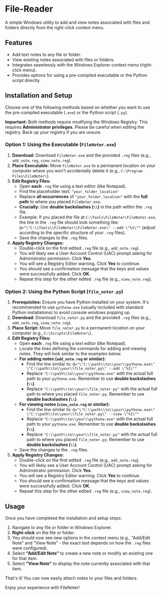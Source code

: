 # File-Reader

A simple Windows utility to add and view notes associated with files and folders directly from the right-click context menu.

## Features

*   Add text notes to any file or folder.
*   View existing notes associated with files or folders.
*   Integrates seamlessly with the Windows Explorer context menu (right-click menu).
*   Provides options for using a pre-compiled executable or the Python script directly.

## Installation and Setup

Choose one of the following methods based on whether you want to use the pre-compiled executable (`.exe`) or the Python script (`.py`).

**Important:** Both methods require modifying the Windows Registry. This requires **Administrator privileges**. Please be careful when editing the registry. Back up your registry if you are unsure.

### Option 1: Using the Executable (`FileNoter.exe`)

1.  **Download:** Download `FileNoter.exe` and the provided `.reg` files (e.g., `add_note.reg`, `view_note.reg`).
2.  **Place Executable:** Move `FileNoter.exe` to a permanent location on your computer where you won't accidentally delete it (e.g., `C:\Program Files\FileNoter\`).
3.  **Edit Registry Files:**
    *   Open **each** `.reg` file using a text editor (like Notepad).
    *   Find the placeholder text: `"your_folder_location"`
    *   Replace **all occurrences** of `"your_folder_location"` with the **full path** to where you placed `FileNoter.exe`.
    *   **Crucially:** Use **double backslashes (`\\`)** in the path within the `.reg` file.
    *   Example: If you placed the file at `C:\Tools\FileNoter\FileNoter.exe`, the line in the `.reg` file should look something like: `@="\"C:\\Tools\\FileNoter\\FileNoter.exe\" --add \"%1\""` (adjust according to the specific structure of your `.reg` files).
    *   Save the changes to the `.reg` files.
4.  **Apply Registry Changes:**
    *   Double-click on the first edited `.reg` file (e.g., `add_note.reg`).
    *   You will likely see a User Account Control (UAC) prompt asking for Administrator permission. Click **Yes**.
    *   You will see a Registry Editor warning. Click **Yes** to continue.
    *   You should see a confirmation message that the keys and values were successfully added. Click **OK**.
    *   Repeat this step for the other edited `.reg` file (e.g., `view_note.reg`).

### Option 2: Using the Python Script (`file_noter.py`)

1.  **Prerequisites:** Ensure you have Python installed on your system. It's recommended to use `pythonw.exe` (usually included with standard Python installations) to avoid console windows popping up.
2.  **Download:** Download `file_noter.py` and the provided `.reg` files (e.g., `add_note.reg`, `view_note.reg`).
3.  **Place Script:** Move `file_noter.py` to a permanent location on your computer (e.g., `C:\Scripts\FileNoter\`).
4.  **Edit Registry Files:**
    *   Open **each** `.reg` file using a text editor (like Notepad).
    *   Locate the lines defining the commands for adding and viewing notes. They will look similar to the examples below.
    *   **For adding notes (`add_note.reg` or similar):**
        *   Find the line similar to: `@="\"C:\\path\\to\\your\\pythonw.exe\" \"C:\\path\\to\\your\\file_noter.py\" --add \"%1\""`
        *   Replace `"C:\\path\\to\\your\\pythonw.exe"` with the actual full path to your `pythonw.exe`. Remember to use **double backslashes (`\\`)**.
        *   Replace `"C:\\path\\to\\your\\file_noter.py"` with the actual full path to where you placed `file_noter.py`. Remember to use **double backslashes (`\\`)**.
    *   **For viewing notes (`view_note.reg` or similar):**
        *   Find the line similar to: `@="\"C:\\path\\to\\your\\pythonw.exe\" \"C:\\path\\to\\your\\file_noter.py\" --view \"%1\""`
        *   Replace `"C:\\path\\to\\your\\pythonw.exe"` with the actual full path to your `pythonw.exe`. Remember to use **double backslashes (`\\`)**.
        *   Replace `"C:\\path\\to\\your\\file_noter.py"` with the actual full path to where you placed `file_noter.py`. Remember to use **double backslashes (`\\`)**.
    *   Save the changes to the `.reg` files.
5.  **Apply Registry Changes:**
    *   Double-click on the first edited `.reg` file (e.g., `add_note.reg`).
    *   You will likely see a User Account Control (UAC) prompt asking for Administrator permission. Click **Yes**.
    *   You will see a Registry Editor warning. Click **Yes** to continue.
    *   You should see a confirmation message that the keys and values were successfully added. Click **OK**.
    *   Repeat this step for the other edited `.reg` file (e.g., `view_note.reg`).

## Usage

Once you have completed the installation and setup steps:

1.  Navigate to any file or folder in Windows Explorer.
2.  **Right-click** on the file or folder.
3.  You should now see new options in the context menu (e.g., "Add/Edit Note" and "View Note" - the exact text depends on how the `.reg` files were configured).
4.  Select **"Add/Edit Note"** to create a new note or modify an existing one for that item.
5.  Select **"View Note"** to display the note currently associated with that item.

That's it! You can now easily attach notes to your files and folders.

Enjoy your experience with FileNoter!

